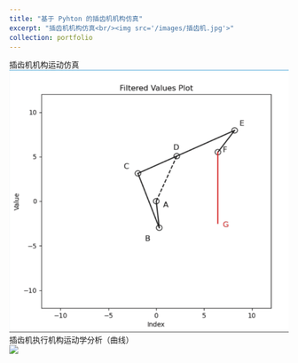```yaml
---
title: "基于 Pyhton 的插齿机机构仿真"
excerpt: "插齿机机构仿真<br/><img src='/images/插齿机.jpg'>"
collection: portfolio
---
```


插齿机机构运动仿真
<br/>
<img src='/images/0001.gif'>
<br/>
插齿机执行机构运动学分析（曲线）
<br/>
<img src='/images/0002.gif'><br/>
